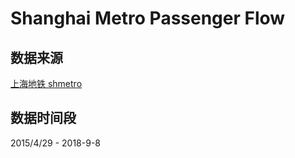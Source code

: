 # Shanghai Metro Passenger Flow

## 数据来源

[上海地铁 shmetro](https://m.weibo.cn/profile/1742987497)

## 数据时间段

2015/4/29 - 2018-9-8
